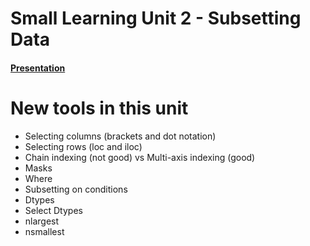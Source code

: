 # Small Learning Unit 2 - Subsetting Data


#### [Presentation](https://youtu.be/BsBK3gyMFcw?t=18s)

# New tools in this unit
- Selecting columns (brackets and dot notation)
- Selecting rows (loc and iloc)
- Chain indexing (not good) vs Multi-axis indexing (good)
- Masks
- Where
- Subsetting on conditions
- Dtypes
- Select Dtypes
- nlargest
- nsmallest